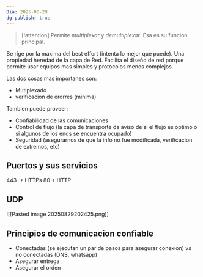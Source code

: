 ```yaml
---
Dia: 2025-08-29
dg-publish: true
---
```

>[!attention] Permite *multiplexar* y *demultiplexar*. Esa es su funcion principal.

Se rige por la maxima del best effort (intenta lo mejor que puede). Una propiedad heredad de la capa de Red. Facilita el diseño de red porque permite usar equipos mas simples y protocolos menos complejos. 

Las dos cosas mas importanes son:
- Mutiplexado
- verificacion de erorres (minima)

Tambien puede proveer:
- Confiabilidad de las comunicaciones 
- Control de flujo (la capa de transporte da aviso de si el flujo es optimo o si algunos de los ends se encuentra ocupado)
- Seguridad (asegurarnos de que la info no fue modificada, verificacion de extremos, etc)



## Puertos y sus servicios
443 -> HTTPs 
80-> HTTP


## UDP 
![[Pasted image 20250829202425.png]]


## Principios de comunicacion confiable

- Conectadas (se ejecutan un par de pasos para asegurar conexion) vs no conectadas (DNS, whatsapp)
- Asegurar entrega 
- Asegurar el orden



